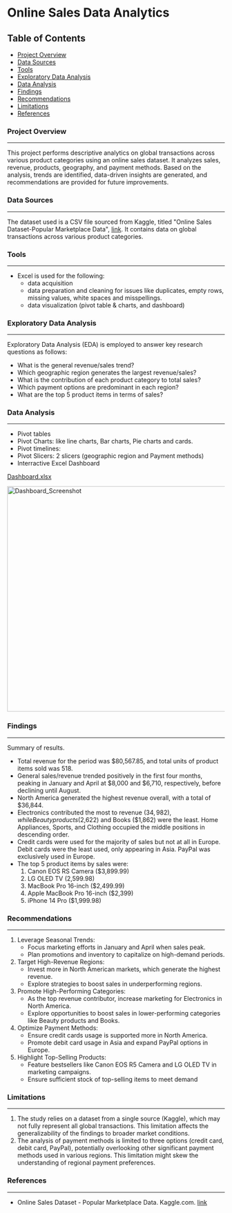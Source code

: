 # Online Sales Data Analytics

## Table of Contents
- [Project Overview](#project-overview)
- [Data Sources](#data-sources)
- [Tools](#tools)
- [Exploratory Data Analysis](#exploratory-data-analysis)
- [Data Analysis](#data-analysis)
- [Findings](#findings)
- [Recommendations](recommendations)
- [Limitations](limitations)
- [References](references)
  
### Project Overview
---
This project performs descriptive analytics on global transactions across various product categories using an online sales dataset. It analyzes sales, revenue, products, geography, and payment methods. Based on the analysis, trends are identified, data-driven insights are generated, and recommendations are provided for future improvements.

### Data Sources
---
The dataset used is a CSV file sourced from Kaggle, titled "Online Sales Dataset-Popular Marketplace Data", [link](https://www.kaggle.com/datasets/shreyanshverma27/online-sales-dataset-popular-marketplace-data). It contains data on global transactions across various product categories.


### Tools
---
 - Excel is used for the following:
    - data acquisition
    - data preparation and cleaning for issues like duplicates, empty rows, missing values, white spaces and misspellings.
    - data visualization (pivot table & charts, and dashboard)

### Exploratory Data Analysis
---
Exploratory Data Analysis (EDA) is employed to answer key research questions as follows:
  - What is the general revenue/sales trend?
  - Which geographic region generates the largest revenue/sales?
  - What is the contribution of each product category to total sales?
  - Which payment options are predominant in each region?
  - What are the top 5 product items in terms of sales? 

### Data Analysis
---
  - Pivot tables
  - Pivot Charts: like line charts, Bar charts, Pie charts and cards.
  - Pivot timelines:
  - Pivot Slicers: 2 slicers (geographic region and Payment methods)
  - Interractive Excel Dashboard

[Dashboard.xlsx](https://github.com/user-attachments/files/16400270/Dashboard.xlsx)

<img width="522" alt="Dashboard_Screenshot" src="https://github.com/user-attachments/assets/e9e01350-02ce-4c13-90cc-746f9bd3dda5">


### Findings
---
Summary of results.
  - Total revenue for the period was $80,567.85, and total units of product items sold was 518.
  - General sales/revenue trended positively in the first four months, peaking in January and April at $8,000 and $6,710, respectively, before declining until August.
  - North America generated the highest revenue overall, with a total of $36,844.
  - Electronics contributed the most to revenue ($34,982), while Beauty products ($2,622) and Books ($1,862) were the least. Home Appliances, Sports, and Clothing occupied the middle positions in descending order.
  - Credit cards were used for the majority of sales but not at all in Europe. Debit cards were the least used, only appearing in Asia. PayPal was exclusively used in Europe.
  - The top 5 product items by sales were:
    1. Canon EOS RS Camera ($3,899.99)
    2. LG OLED TV (2,599.98)
    3. MacBook Pro 16-inch ($2,499.99)
    4. Apple MacBook Pro 16-inch ($2,399)
    5. iPhone 14 Pro ($1,999.98)

### Recommendations
---
1. Leverage Seasonal Trends:
    - Focus marketing efforts in January and April when sales peak.
    - Plan promotions and inventory to capitalize on high-demand periods.
2. Target High-Revenue Regions:
    - Invest more in North American markets, which generate the highest revenue.
    - Explore strategies to boost sales in underperforming regions.
3. Promote High-Performing Categories:
    - As the top revenue contributor, increase marketing for Electronics in North America.
    - Explore opportunities to boost sales in lower-performing categories like Beauty products and Books.
4. Optimize Payment Methods:
    - Ensure credit cards usage is supported more in North America.
    - Promote debit card usage in Asia and expand PayPal options in Europe.
5. Highlight Top-Selling Products:
    - Feature bestsellers like Canon EOS R5 Camera and LG OLED TV in marketing campaigns.
    - Ensure sufficient stock of top-selling items to meet demand

### Limitations
---
1. The study relies on a dataset from a single source (Kaggle), which may not fully represent all global transactions. This limitation affects the generalizability of the findings to broader market conditions.
2. The analysis of payment methods is limited to three options (credit card, debit card, PayPal), potentially overlooking other significant payment methods used in various regions. This limitation might skew the understanding of regional payment preferences.

### References
---
  - Online Sales Dataset - Popular Marketplace Data. Kaggle.com. [link](https://www.kaggle.com/datasets/shreyanshverma27/online-sales-dataset-popular-marketplace-data)

